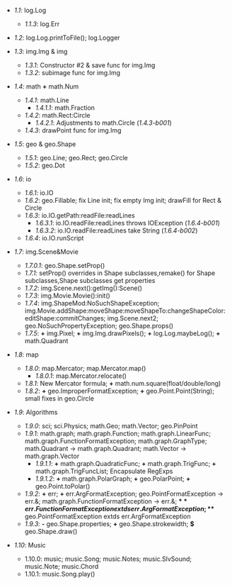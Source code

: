* *1.1*: log.Log
  * *1.1.3*: log.Err

* *1.2*: log.Log.printToFile(); log.Logger

* *1.3*: img.Img & img
  * *1.3.1*: Constructor #2 & save func for img.Img
  * *1.3.2*: subimage func for img.Img

* *1.4*: math **+** math.Num
  * *1.4.1*: math.Line
    * *1.4.1.1*: math.Fraction
  * *1.4.2*: math.Rect:Circle
    * *1.4.2.1*: Adjustments to math.Circle (*1.4.3-b001*)
  * *1.4.3*: drawPoint func for img.Img

* *1.5*: geo & geo.Shape
  * *1.5.1*: geo.Line; geo.Rect; geo.Circle
  * *1.5.2*: geo.Dot

* *1.6*: io
  * *1.6.1*: io.IO
  * *1.6.2*: geo.Fillable; fix Line init; fix empty Img init; drawFill for Rect & Circle
  * *1.6.3*: io.IO.getPath:readFile:readLines
    * *1.6.3.1*: io.IO.readFile:readLines throws IOException (*1.6.4-b001*)
    * *1.6.3.2*: io.IO.readFile:readLines take String (*1.6.4-b002*)
  * *1.6.4*: io.IO.runScript

* *1.7*: img.Scene&Movie
    * *1.7.0.1*: geo.Shape.setProp()
  * *1.7.1*: setProp() overrides in Shape subclasses,remake() for Shape subclasses,Shape subclasses get properties
  * *1.7.2*: img.Scene.next():getImg():Scene()
  * *1.7.3*: img.Movie.Movie():init()
  * *1.7.4*: img.ShapeMod:NoSuchShapeException;
          img.Movie.addShape:moveShape:moveShapeTo:changeShapeColor:editShape:commitChanges;
          img.Scene.next2; geo.NoSuchPropertyException; geo.Shape.props()
  * *1.7.5*: **+** img.Pixel; **+** img.Img.drawPixels(); **+** log.Log.maybeLog(); **+** math.Quadrant

* *1.8*: map
  * *1.8.0*: map.Mercator; map.Mercator.map()
    * *1.8.0.1*: map.Mercator.relocate()
  * *1.8.1*: New Mercator formula; **+** math.num.square(float/double/long)
  * *1.8.2*: **+** geo.ImproperFormatException; **+** geo.Point.Point(String); small fixes in geo.Circle

* *1.9*: Algorithms
  * *1.9.0*: sci; sci.Physics; math.Geo; math.Vector; geo.PinPoint
  * *1.9.1*: math.graph; math.graph.Function; math.graph.LinearFunc; math.graph.FunctionFormatException;
          math.graph.GraphType; math.Quadrant -> math.graph.Quadrant; math.Vector -> math.graph.Vector
    * *1.9.1.1*: **+** math.graph.QuadraticFunc; **+** math.graph.TrigFunc; **+** math.graph.TrigFuncList; Encapsulate RegExps
    * *1.9.1.2*: **+** math.graph.PolarGraph; **+** geo.PolarPoint; **+** geo.Point.toPolar()
  * *1.9.2*: **+** err; **+** err.ArgFormatException; geo.PointFormatException -> err.&; math.graph.FunctionFormatException ->
          err.&; **$** err.FunctionFormatException extds err.ArgFormatException; **$** geo.PointFormatException extds
          err.ArgFormatException
  * *1.9.3*: **-** geo.Shape.properties; **+** geo.Shape.strokewidth; **$** geo.Shape.draw()

* *1.10*: Music
  * 1.10.0: music; music.Song; music.Notes; music.SlvSound; music.Note; music.Chord
  * 1.10.1: music.Song.play()
